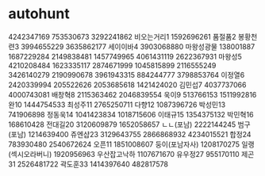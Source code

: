 # autohunt
4242347169 753530673 3292241862
비오는거리1 1592696261
품절품2 
봉황천련3 3994655229 3635862177
세이이바4 3903068880
마왕성광물 138001887 1687229284 2149838481 1457749965 4061431119 2622367931
마왕성5 4210208484 1623335117 2874671999 1045815899 2116555249 3426140279 2190990678 3961943315 884244777 3798853764
이정열6 2420339994 205522626 2053685618 1421424020
김민섭7 4037737066 4000743081
배창혁8 2115363462 2046839554
욱이9 513766153 1511992816
완10 1444754533
최성주11 2765250711
다향12 1087396726
박성민13 741906898
정동욱14 1041423834 1018715606
이태규15 1354375132
박민혁16 168610428
전대길20 3120609879 1652058657
ㄴㄴ(포남) 2222144245
범구(포남) 1214639400
쥬엔샵23 3129643755 2866868932 4234015521
합정24 783930480 2540672624
오픈11 1851008607
둥이(포남자사) 1208170275
일랭(섹시오라버니) 1920956963
우산잡고낙하 1107671670
유우정27 955170110
제곤31 2526481722
곽도훈33 1414397640 482817578

